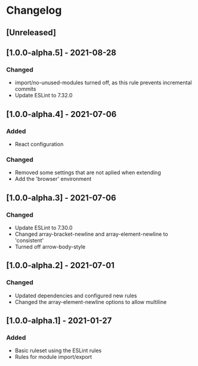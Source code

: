 # Changelog

## [Unreleased]

## [1.0.0-alpha.5] - 2021-08-28

### Changed

- import/no-unused-modules turned off, as this rule prevents incremental commits
- Update ESLint to 7.32.0

## [1.0.0-alpha.4] - 2021-07-06

### Added

- React configuration

### Changed

- Removed some settings that are not aplied when extending
- Add the 'browser' environment

## [1.0.0-alpha.3] - 2021-07-06

### Changed

- Update ESLint to 7.30.0
- Changed array-bracket-newline and array-element-newline to 'consistent'
- Turned off arrow-body-style

## [1.0.0-alpha.2] - 2021-07-01

### Changed

- Updated dependencies and configured new rules
- Changed the array-element-newline options to allow multiline

## [1.0.0-alpha.1] - 2021-01-27

### Added

- Basic ruleset using the ESLint rules
- Rules for module import/export
